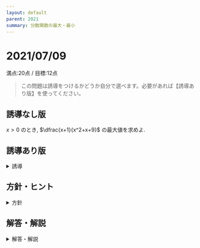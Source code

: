 ```yaml
---
layout: default
parent: 2021
summary: 分数関数の最大・最小
---
```


# 2021/07/09

満点:20点 / 目標:12点

> この問題は誘導をつけるかどうか自分で選べます。必要があれば【誘導あり版】を使ってください。

## 誘導なし版

$x>0$ のとき, $\dfrac{x+1}{x^2+x+9}$ の最大値を求めよ.

<div style="page-break-before:always"></div>

## 誘導あり版

<details markdown="1">
<summary>誘導</summary>

(1) $x>0$ のとき, $x+\dfrac{9}{x+1} \geqq 5$ が成り立つことを示せ.

(2) $x>0$ のとき, $\dfrac{x+1}{x^2+x+9}$ の最大値と, そのときの $x$ の値を求めよ.

</details>

## 方針・ヒント

<details markdown="1">
<summary>方針</summary>

- $\dfrac{a}{b} + \dfrac{b}{a}$ の形を見つけたら, **相加相乗平均**の活用を考える.
    - 相加相乗を使うときは, 必ず各項の符号が正であることを確認する.
    - 黄チャートIIB 例題30, 31

</details>

<div style="page-break-before:always"></div>

## 解答・解説

<details markdown="1">
<summary>解答・解説</summary>

毎度おなじみ, 分数関数の値域を求める問題です.

### 誘導がない場合

よくある解法は,

> $=k$ とおいて方程式を整理し, $D \geqq 0$ になるような $k$ の範囲を求める

というものです. 過去にも出題されているので, [2021/03/19](https://kampachi.tech/mathterro/20210319_eq) を確認してください.

今回の問題を逆像法で解く場合, $-\dfrac{1}{7} \leqq k \leqq \dfrac{1}{5}$ を得たあと, $k=\dfrac{1}{5}$ となるような $x$ が本当に $x>0$ の範囲に存在するかどうか確かめる必要があります.

### 今回の問題の場合

作為的に設定されているので, **相加相乗平均**を活用して考えると楽に解けます.

### 等号成立の確認について

「相加相乗平均を使ったら, 必ず等号成立条件を確認しろ」と指導されている人も多いかと思います. 一方で, 問題集の解答には等号成立条件の確認を省略しているものもあります. なぜでしょうか.

現実に即した, 簡単な例を見てみましょう.

$$( 高校生の身長 ) \geqq 2\ \mathrm{cm}$$

地球の常識で考えれば, この不等式は成り立つといっていいでしょう. しかし, 等号が成立することを示すためには, 実際に身長が $2\ \mathrm{cm}$ の高校生を連れてくる必要があります.

ということで,

- 相加相乗平均を使うだけなら, 等号成立条件の確認は必要ない
- 最大値や最小値が存在することを示すためには, 等号成立条件の確認が必要

です. 問題に戻って, (1) では不等式を示すだけだったので, 等号成立条件の確認は必要ありません. しかし, (2) では, 実際に最大値 $\dfrac{1}{5}$ をとるのか確かめるために, 等号成立条件の確認が必要になります.

<div style="page-break-before:always"></div>

![](img/mathterro_20210709.jpg)

</details>
